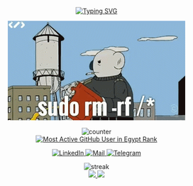 <div align="center">
	
[![Typing SVG](https://readme-typing-svg.herokuapp.com?font=Architects+Daughter&size=32&color=CD5C5C&center=true&vCenter=true&lines=Hi+there%2C+i'm+Eslam+Adel;DevOps+Engineer;Problem+Solver;Open-Source+Enthusiast;Interested+in+SRE)](https://git.io/typing-svg)
		
<img src="https://github.com/s403o/s403o/blob/master/sudo.gif" />

![counter](https://endmdi6k3t3qq8c.m.pipedream.net/)  
[![Most Active GitHub User in Egypt Rank](https://enogfdaxd1nnkto.m.pipedream.net)](https://commits.top/egypt.html)

	
<a href="https://www.linkedin.com/in/s403o/">
    <img src="https://www.vectorlogo.zone/logos/linkedin/linkedin-icon.svg" alt="LinkedIn" height="30" width="30">
  </a>
	
<a href="mailto:eslam.adel.me@gmail.com">
    <img src="https://www.vectorlogo.zone/logos/gmail/gmail-icon.svg" alt="Mail" height="30" width="30">
  </a>
	
<a href="https://t.me/s403o/">
    <img src="https://www.vectorlogo.zone/logos/telegram/telegram-icon.svg" alt="Telegram" height="30" width="30">
  </a>
	
</div>
<p align="center">
	<img src="https://github-readme-streak-stats.herokuapp.com/?user=s403o&theme=dark" alt="streak"/> <br>
	<a href="https://github.com/s403o">
  <img height="150em" src="https://github-readme-stats.vercel.app/api?username=s403o&show_icons=true&title_color=CD5C5C&icon_color=CD5C5C&text_color=ffffff&bg_color=151515"/>
  <img height="150em" src="https://github-readme-stats-eight-theta.vercel.app/api/top-langs/?username=s403o&title_color=CD5C5C&layout=compact&bg_color=151515&text_color=ffffff"&langs_count=10/>
</a> 
</p>
